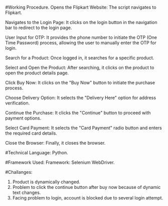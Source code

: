 #Working Procedure.
Opens the Flipkart Website: The script navigates to Flipkart.

Navigates to the Login Page: It clicks on the login button in the navigation bar to redirect to the login page.

User Input for OTP: It provides the phone number to initiate the OTP (One Time Password) process, allowing the user to manually enter the OTP for login.

Search for a Product: Once logged in, it searches for a specific product.

Select and Open the Product: After searching, it clicks on the product to open the product details page.

Click Buy Now: It clicks on the "Buy Now" button to initiate the purchase process.

Choose Delivery Option: It selects the "Delivery Here" option for address verification.

Continue the Purchase: It clicks the "Continue" button to proceed with payment options.

Select Card Payment: It selects the "Card Payment" radio button and enters the required card details.

Close the Browser: Finally, it closes the browser.


#Technical Language:
Python.

#Framework Used:
 Framework: Selenium WebDriver.
 
#Challanges:
1. Product is dynamically changed.
2. Problem to click the continue button after buy now because of dynamic text changes.
3. Facing problem to login, account is blocked due to several login attempt.
